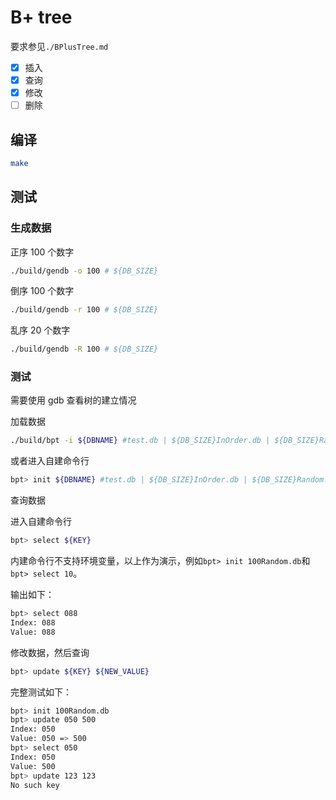 # B+ tree

要求参见`./BPlusTree.md`

- [x] 插入
- [x] 查询
- [x] 修改
- [ ] 删除

## 编译

```bash
make
```

## 测试

### 生成数据

正序 100 个数字

```bash
./build/gendb -o 100 # ${DB_SIZE}
```

倒序 100 个数字

```bash
./build/gendb -r 100 # ${DB_SIZE}
```

乱序 20 个数字

```bash
./build/gendb -R 100 # ${DB_SIZE}
```

### 测试

需要使用 gdb 查看树的建立情况

加载数据

```bash
./build/bpt -i ${DBNAME} #test.db | ${DB_SIZE}InOrder.db | ${DB_SIZE}Random.db
```

或者进入自建命令行

```bash
bpt> init ${DBNAME} #test.db | ${DB_SIZE}InOrder.db | ${DB_SIZE}Random.db
```

查询数据

进入自建命令行

```bash
bpt> select ${KEY}
```

内建命令行不支持环境变量，以上作为演示，例如`bpt> init 100Random.db`和`bpt> select 10`。

输出如下：

```bash
bpt> select 088
Index: 088
Value: 088
```

修改数据，然后查询

```bash
bpt> update ${KEY} ${NEW_VALUE}
```

完整测试如下：

```bash
bpt> init 100Random.db
bpt> update 050 500
Index: 050
Value: 050 => 500
bpt> select 050
Index: 050
Value: 500
bpt> update 123 123
No such key
```
